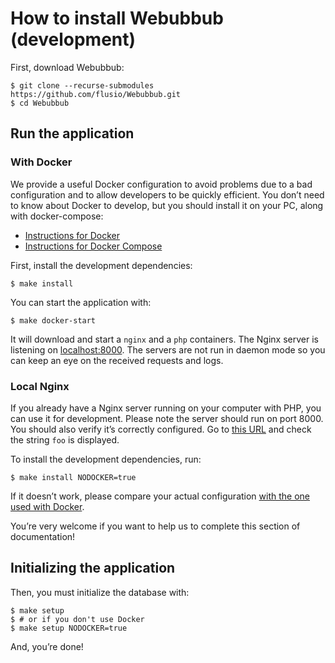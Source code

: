 # How to install Webubbub (development)

First, download Webubbub:

```console
$ git clone --recurse-submodules https://github.com/flusio/Webubbub.git
$ cd Webubbub
```

## Run the application

### With Docker

We provide a useful Docker configuration to avoid problems due to a bad
configuration and to allow developers to be quickly efficient. You don’t need
to know about Docker to develop, but you should install it on your PC, along
with docker-compose:

- [Instructions for Docker](https://docs.docker.com/engine/install/)
- [Instructions for Docker Compose](https://docs.docker.com/compose/install/)

First, install the development dependencies:

```console
$ make install
```

You can start the application with:

```console
$ make docker-start
```

It will download and start a `nginx` and a `php` containers. The Nginx server
is listening on [localhost:8000](http://localhost:8000). The servers are not
run in daemon mode so you can keep an eye on the received requests and logs.

### Local Nginx

If you already have a Nginx server running on your computer with PHP, you can
use it for development. Please note the server should run on port 8000. You
should also verify it’s correctly configured. Go to [this URL](http://localhost:8000/dummy-subscriber?hub.challenge=foo)
and check the string `foo` is displayed.

To install the development dependencies, run:

```console
$ make install NODOCKER=true
```

If it doesn’t work, please compare your actual configuration [with the one used
with Docker](../docker/development/nginx.conf).

You’re very welcome if you want to help us to complete this section of
documentation!

## Initializing the application

Then, you must initialize the database with:

```console
$ make setup
$ # or if you don't use Docker
$ make setup NODOCKER=true
```

And, you’re done!
